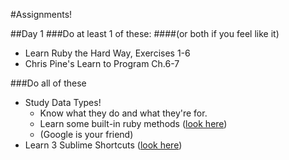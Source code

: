 #Assignments!

##Day 1
###Do at least 1 of these:
####(or both if you feel like it)
- Learn Ruby the Hard Way, Exercises 1-6
- Chris Pine's Learn to Program Ch.6-7

###Do all of these
- Study Data Types!
  - Know what they do and what they're for.
  - Learn some built-in ruby methods ([look here](http://ruby-doc.com/))
  - (Google is your friend)
- Learn 3 Sublime Shortcuts ([look here](http://sublime-text-unofficial-documentation.readthedocs.org/en/latest/reference/keyboard_shortcuts_osx.html))
